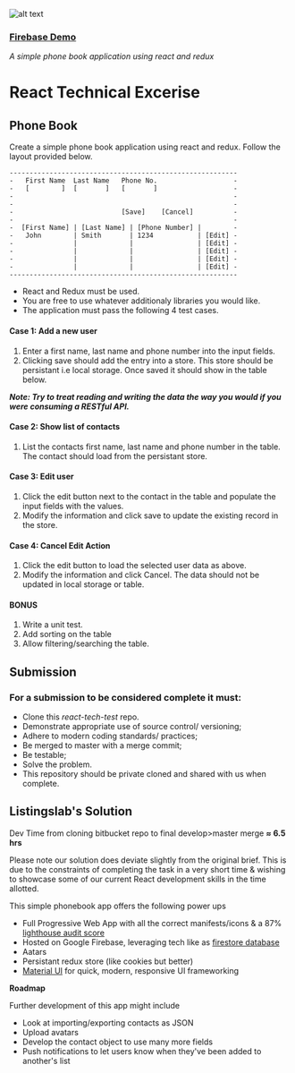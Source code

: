 
![alt text](https://listingslab.com/png/72_b.png "Headless WordPress PWA with React")

### [Firebase Demo](https://react-tech-test.firebaseapp.com/)

*A simple phone book application using react and redux*

# React Technical Excerise

## Phone Book

Create a simple phone book application using react and redux.
Follow the layout provided below.

```
---------------------------------------------------------
-   First Name  Last Name   Phone No.                   -
-   [        ]  [       ]   [       ]                   -
-                                                       -
-                                                       -
-                           [Save]    [Cancel]          -
-                                                       -
-  [First Name] | [Last Name] | [Phone Number] |        -
-   John        | Smith       | 1234           | [Edit] -
-               |             |                | [Edit] -
-               |             |                | [Edit] -
-               |             |                | [Edit] -
-               |             |                | [Edit] -
---------------------------------------------------------
```

- React and Redux must be used.
- You are free to use whatever additionaly libraries you would like.
- The application must pass the following 4 test cases.

#### Case 1: Add a new user

1.  Enter a first name, last name and phone number into the input fields.
2.  Clicking save should add the entry into a store. This store should be persistant i.e local storage. Once saved it should show in the table below.

**_Note: Try to treat reading and writing the data the way you would if you were consuming a RESTful API._**

#### Case 2: Show list of contacts

1.  List the contacts first name, last name and phone number in the table. The contact should load from the persistant store.

#### Case 3: Edit user

1.  Click the edit button next to the contact in the table and populate the input fields with the values.
2.  Modify the information and click save to update the existing record in the store.

#### Case 4: Cancel Edit Action

1.  Click the edit button to load the selected user data as above.
2.  Modify the information and click Cancel. The data should not be updated in local storage or table.

#### BONUS

1.  Write a unit test.
2.  Add sorting on the table
3.  Allow filtering/searching the table.

## Submission

### For a submission to be considered complete it must:

- Clone this _*react-tech-test*_ repo.
- Demonstrate appropriate use of source control/ versioning;
- Adhere to modern coding standards/ practices;
- Be merged to master with a merge commit;
- Be testable;
- Solve the problem.
- This repository should be private cloned and shared with us when complete.

## Listingslab's Solution

Dev Time from cloning bitbucket repo to final develop>master merge __≈ 6.5 hrs__

Please note our solution does deviate slightly from the original brief. This is due to the constraints of completing the task in a very short time & wishing to showcase some of our current React development skills in the time allotted.

This simple phonebook app offers the following power ups

- Full Progressive Web App with all the correct manifests/icons & a 87% [lighthouse audit score](https://raw.githubusercontent.com/listingslab/react-tech-test/master/public/lighthouse.json)
- Hosted on Google Firebase, leveraging tech like as [firestore database](https://firebase.google.com/docs/firestore/)
- Aatars
- Persistant redux store (like cookies but better)
- [Material UI](https://material-ui.com/) for quick, modern, responsive UI frameworking

__Roadmap__  

Further development of this app might include 

- Look at importing/exporting contacts as JSON
- Upload avatars
- Develop the contact object to use many more fields
- Push notifications to let users know when they've been added to another's list
